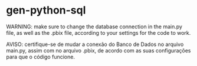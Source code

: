 # gen-python-sql
WARNING: make sure to change the database connection in the main.py file, as well as the .pbix file, according to your settings for the code to work.

AVISO: certifique-se de mudar a conexão do Banco de Dados no arquivo main.py, assim com no arquivo .pbix, de acordo com as suas configurações para que o código funcione.
